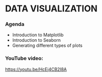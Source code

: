 # DATA VISUALIZATION

### Agenda
- Introduction to Matplotlib
- Introduction to Seaborn
- Generating different types of plots

### YouTube video:
https://youtu.be/HcEj4CB2I8A